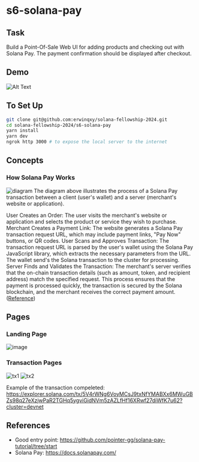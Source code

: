 # s6-solana-pay

## Task

Build a Point-Of-Sale Web UI for adding products and checking out with Solana Pay. The payment confirmation should be displayed after checkout. 

## Demo 

![Alt Text](./images/demo.gif)


## To Set Up

```bash
git clone git@github.com:erwinqxy/solana-fellowship-2024.git
cd solana-fellowship-2024/s6-solana-pay
yarn install
yarn dev
ngrok http 3000 # to expose the local server to the internet
```


## Concepts 

### How Solana Pay Works

![diagram](./images/diagram.png)
The diagram above illustrates the process of a Solana Pay transaction between a client (user's wallet) and a server (merchant's website or application).

User Creates an Order: The user visits the merchant's website or application and selects the product or service they wish to purchase.
Merchant Creates a Payment Link: The website generates a Solana Pay transaction request URL, which may include payment links, "Pay Now" buttons, or QR codes.
User Scans and Approves Transaction: The transaction request URL is parsed by the user's wallet using the Solana Pay JavaScript library, which extracts the necessary parameters from the URL. The wallet send's the Solana transaction to the cluster for processing.
Server Finds and Validates the Transaction: The merchant's server verifies that the on-chain transaction details (such as amount, token, and recipient address) match the specified request. This process ensures that the payment is processed quickly, the transaction is secured by the Solana blockchain, and the merchant receives the correct payment amount. ([Reference](https://www.quicknode.com/guides/solana-development/solana-pay/getting-started-with-solana-pay))

## Pages 

### Landing Page

![image](./images/landing.png)

### Transaction Pages 
![tx1](./images/1.jpeg)
![tx2](./images/2.jpeg)

Example of the transaction compeleted: https://explorer.solana.com/tx/5V4rWNg6VoyMCsJ9txNfYMABXx6MWuGBZs98q27eXzjwPaR2TGHq5ygviGidNVm5zAZLfHf16XRwf27diWfK7u62?cluster=devnet 

## References 
- Good entry point:  https://github.com/pointer-gg/solana-pay-tutorial/tree/start
- Solana Pay: https://docs.solanapay.com/
